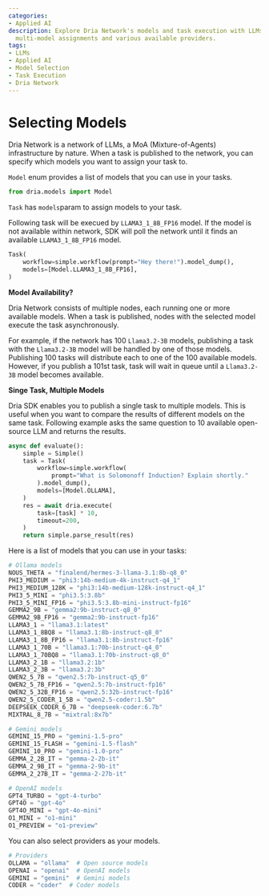 ```yaml
---
categories:
- Applied AI
description: Explore Dria Network's models and task execution with LLMs, including
  multi-model assignments and various available providers.
tags:
- LLMs
- Applied AI
- Model Selection
- Task Execution
- Dria Network
---
```


# Selecting Models

Dria Network is a network of LLMs, a MoA (Mixture-of-Agents) infrastructure by nature. 
When a task is published to the network, you can specify which models you want to assign your task to.

`Model` enum provides a list of models that you can use in your tasks.

```python
from dria.models import Model
```

`Task` has `models`param to assign models to your task.

Following task will be execued by `LLAMA3_1_8B_FP16` model. If the model is not available within network, SDK will poll the network until it finds an available `LLAMA3_1_8B_FP16` model.
```python
Task(
    workflow=simple.workflow(prompt="Hey there!").model_dump(),
    models=[Model.LLAMA3_1_8B_FP16],
)
```

**Model Availability?**

Dria Network consists of multiple nodes, each running one or more available models. When a task is published, nodes with the selected model execute the task asynchronously.

For example, if the network has 100 `Llama3.2-3B` models, publishing a task with the `Llama3.2-3B` model will be handled by one of those models. 
Publishing 100 tasks will distribute each to one of the 100 available models. 
However, if you publish a 101st task, task will wait in queue until a `Llama3.2-3B` model becomes available.

**Singe Task, Multiple Models**

Dria SDK enables you to publish a single task to multiple models. 
This is useful when you want to compare the results of different models on the same task.
Following example asks the same question to 10 available open-source LLM and returns the results.


```python
async def evaluate():
    simple = Simple()
    task = Task(
        workflow=simple.workflow(
            prompt="What is Solomonoff Induction? Explain shortly."
        ).model_dump(),
        models=[Model.OLLAMA],
    )
    res = await dria.execute(
        task=[task] * 10,
        timeout=200,
    )
    return simple.parse_result(res)
```

Here is a list of models that you can use in your tasks:

```python
# Ollama models
NOUS_THETA = "finalend/hermes-3-llama-3.1:8b-q8_0"
PHI3_MEDIUM = "phi3:14b-medium-4k-instruct-q4_1"
PHI3_MEDIUM_128K = "phi3:14b-medium-128k-instruct-q4_1"
PHI3_5_MINI = "phi3.5:3.8b"
PHI3_5_MINI_FP16 = "phi3.5:3.8b-mini-instruct-fp16"
GEMMA2_9B = "gemma2:9b-instruct-q8_0"
GEMMA2_9B_FP16 = "gemma2:9b-instruct-fp16"
LLAMA3_1 = "llama3.1:latest"
LLAMA3_1_8BQ8 = "llama3.1:8b-instruct-q8_0"
LLAMA3_1_8B_FP16 = "llama3.1:8b-instruct-fp16"
LLAMA3_1_70B = "llama3.1:70b-instruct-q4_0"
LLAMA3_1_70BQ8 = "llama3.1:70b-instruct-q8_0"
LLAMA3_2_1B = "llama3.2:1b"
LLAMA3_2_3B = "llama3.2:3b"
QWEN2_5_7B = "qwen2.5:7b-instruct-q5_0"
QWEN2_5_7B_FP16 = "qwen2.5:7b-instruct-fp16"
QWEN2_5_32B_FP16 = "qwen2.5:32b-instruct-fp16"
QWEN2_5_CODER_1_5B = "qwen2.5-coder:1.5b"
DEEPSEEK_CODER_6_7B = "deepseek-coder:6.7b"
MIXTRAL_8_7B = "mixtral:8x7b"

# Gemini models
GEMINI_15_PRO = "gemini-1.5-pro"
GEMINI_15_FLASH = "gemini-1.5-flash"
GEMINI_10_PRO = "gemini-1.0-pro"
GEMMA_2_2B_IT = "gemma-2-2b-it"
GEMMA_2_9B_IT = "gemma-2-9b-it"
GEMMA_2_27B_IT = "gemma-2-27b-it"

# OpenAI models
GPT4_TURBO = "gpt-4-turbo"
GPT4O = "gpt-4o"
GPT4O_MINI = "gpt-4o-mini"
O1_MINI = "o1-mini"
O1_PREVIEW = "o1-preview"
```

You can also select providers as your models.
```python
# Providers
OLLAMA = "ollama"  # Open source models
OPENAI = "openai"  # OpenAI models
GEMINI = "gemini"  # Gemini models
CODER = "coder"  # Coder models
```